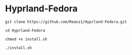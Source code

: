 
# Hyprland-Fedora

`git clone https://github.com/Reanz1/Hyprland-Fedora.git`

`cd Hyprland-Fedora`

`chmod +x install.sh`

`./install.sh`
